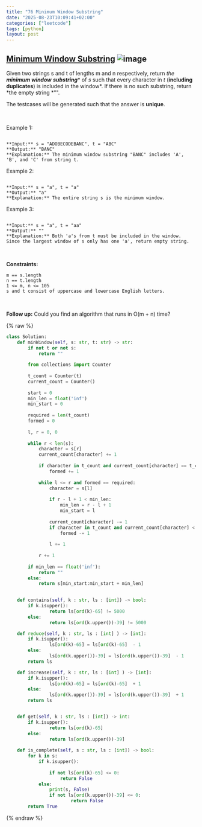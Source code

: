 ```yaml
---
title: "76 Minimum Window Substring"
date: "2025-08-23T10:09:41+02:00"
categories: ["leetcode"]
tags: [python]
layout: post
---
```


## [Minimum Window Substring](https://leetcode.com/problems/minimum-window-substring) ![image](https://img.shields.io/badge/Difficulty-Hard-red)

Given two strings s and t of lengths m and n respectively, return *the **minimum window*** ***substring**** of *s* such that every character in *t* (**including duplicates**) is included in the window*. If there is no such substring, return *the empty string *"".

The testcases will be generated such that the answer is **unique**.

 

Example 1:

```

**Input:** s = "ADOBECODEBANC", t = "ABC"
**Output:** "BANC"
**Explanation:** The minimum window substring "BANC" includes 'A', 'B', and 'C' from string t.

```

Example 2:

```

**Input:** s = "a", t = "a"
**Output:** "a"
**Explanation:** The entire string s is the minimum window.

```

Example 3:

```

**Input:** s = "a", t = "aa"
**Output:** ""
**Explanation:** Both 'a's from t must be included in the window.
Since the largest window of s only has one 'a', return empty string.

```

 

**Constraints:**

	m == s.length
	n == t.length
	1 <= m, n <= 105
	s and t consist of uppercase and lowercase English letters.

 

**Follow up:** Could you find an algorithm that runs in O(m + n) time?

{% raw %}
```python
class Solution:
    def minWindow(self, s: str, t: str) -> str:
        if not t or not s:
            return ""
        
        from collections import Counter
        
        t_count = Counter(t)
        current_count = Counter()
        
        start = 0
        min_len = float('inf')
        min_start = 0
        
        required = len(t_count)
        formed = 0
        
        l, r = 0, 0
        
        while r < len(s):
            character = s[r]
            current_count[character] += 1
            
            if character in t_count and current_count[character] == t_count[character]:
                formed += 1
            
            while l <= r and formed == required:
                character = s[l]
                
                if r - l + 1 < min_len:
                    min_len = r - l + 1
                    min_start = l
                
                current_count[character] -= 1
                if character in t_count and current_count[character] < t_count[character]:
                    formed -= 1
                
                l += 1
            
            r += 1
        
        if min_len == float('inf'):
            return ""
        else:
            return s[min_start:min_start + min_len]

                                       
    def contains(self, k : str, ls : [int]) -> bool:
        if k.isupper():
                return ls[ord(k)-65] != 5000
        else:
                return ls[ord(k.upper())-39] != 5000

    def reduce(self, k : str, ls : [int] ) -> [int]:
        if k.isupper():
                ls[ord(k)-65] = ls[ord(k)-65]  - 1
        else:
                ls[ord(k.upper())-39] = ls[ord(k.upper())-39]  - 1
        return ls

    def increase(self, k : str, ls : [int] ) -> [int]:
        if k.isupper():
                ls[ord(k)-65] = ls[ord(k)-65]  + 1
        else:
                ls[ord(k.upper())-39] = ls[ord(k.upper())-39]  + 1
        return ls


    def get(self, k : str, ls : [int]) -> int:
        if k.isupper():
                return ls[ord(k)-65]
        else:
                return ls[ord(k.upper())-39]
    
    def is_complete(self, s : str, ls : [int]) -> bool:
        for k in s:
            if k.isupper():
                
                if not ls[ord(k)-65] <= 0:
                    return False
            else:
                print(s, False)
                if not ls[ord(k.upper())-39] <= 0:
                        return False
        return True
```
{% endraw %}
